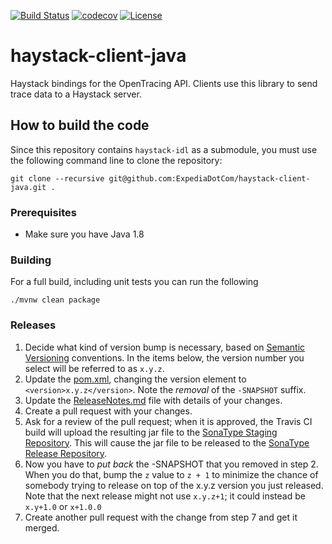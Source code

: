 [![Build Status](https://travis-ci.org/ExpediaDotCom/haystack-client-java.svg?branch=master)](https://travis-ci.org/ExpediaDotCom/haystack-client-java)
[![codecov](https://codecov.io/gh/ExpediaDotCom/haystack-client-java/branch/master/graph/badge.svg)](https://codecov.io/gh/ExpediaDotCom/haystack-client-java)
[![License](https://img.shields.io/badge/license-Apache%20License%202.0-blue.svg)](https://github.com/ExpediaDotCom/haystack/blob/master/LICENSE)

# haystack-client-java
Haystack bindings for the OpenTracing API. Clients use this library to send trace data to a Haystack server.


## How to build the code

Since this repository contains `haystack-idl` as a submodule, you must use the following command line to clone the repository:
```
git clone --recursive git@github.com:ExpediaDotCom/haystack-client-java.git .
```

### Prerequisites

* Make sure you have Java 1.8

### Building

For a full build, including unit tests you can run the following
```
./mvnw clean package
```

### Releases
1. Decide what kind of version bump is necessary, based on [Semantic Versioning](http://semver.org/) conventions.
In the items below, the version number you select will be referred to as `x.y.z`.
2. Update the [pom.xml](https://github.com/ExpediaDotCom/haystack-client-java/blob/master/pom.xml),
changing the version element to `<version>x.y.z</version>`. Note the *removal* of the `-SNAPSHOT` suffix.
3. Update the
[ReleaseNotes.md]((https://github.com/ExpediaDotCom/haystack-client-java/blob/master/ReleaseNotes.md))
file with details of your changes.
5. Create a pull request with your changes.
6. Ask for a review of the pull request; when it is approved, the Travis CI build will upload the resulting jar file
to the [SonaType Staging Repository](https://oss.sonatype.org/#stagingRepositories).
This will cause the jar file to be released to the 
[SonaType Release Repository](https://oss.sonatype.org/#nexus-search;quick~haystack-client-java).
7. Now you have to *put back* the -SNAPSHOT that you removed in step 2. When you do that, bump the `z` value to `z + 1`
to minimize the chance of somebody trying to release on top of the x.y.z version you just released. Note that the next
release might not use `x.y.z+1`; it could instead be `x.y+1.0` or `x+1.0.0`
8. Create another pull request with the change from step 7 and get it merged.